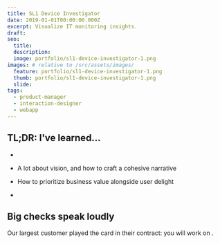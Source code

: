 ```yaml
---
title: SL1 Device Investigator
date: 2019-01-01T00:00:00.000Z
excerpt: Visualize IT monitoring insights.
draft: 
seo:
  title:
  description:
  image: portfolio/sl1-device-investigator-1.png
images: # relative to /src/assets/images/
  feature: portfolio/sl1-device-investigator-1.png
  thumb: portfolio/sl1-device-investigator-1.png
  slide:
tags:
  - product-manager
  - interaction-designer
  - webapp
---
```



## TL;DR: I've learned...

 - 


 - A lot about vision, and how to craft a cohesive narrative
 - How to prioritize business value alongside user delight
 - 
 

## Big checks speak loudly

Our largest customer played the card in their contract: you will work on .

## 
